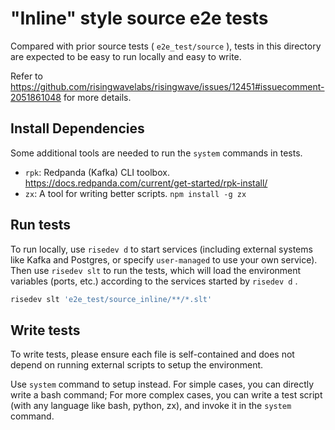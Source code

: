 # "Inline" style source e2e tests

Compared with prior source tests ( `e2e_test/source` ), tests in this directory are expected to be easy to run locally and easy to write.

Refer to https://github.com/risingwavelabs/risingwave/issues/12451#issuecomment-2051861048 for more details.

## Install Dependencies

Some additional tools are needed to run the `system` commands in tests.

- `rpk`: Redpanda (Kafka) CLI toolbox. https://docs.redpanda.com/current/get-started/rpk-install/
- `zx`: A tool for writing better scripts. `npm install -g zx`

## Run tests

To run locally, use `risedev d` to start services (including external systems like Kafka and Postgres, or specify `user-managed` to use your own service).
Then use `risedev slt` to run the tests, which will load the environment variables (ports, etc.)
according to the services started by `risedev d` .

```sh
risedev slt 'e2e_test/source_inline/**/*.slt'
```

## Write tests

To write tests, please ensure each file is self-contained and does not depend on running external scripts to setup the environment.

Use `system` command to setup instead.
For simple cases, you can directly write a bash command; 
For more complex cases, you can write a test script (with any language like bash, python, zx), and invoke it in the `system` command.
